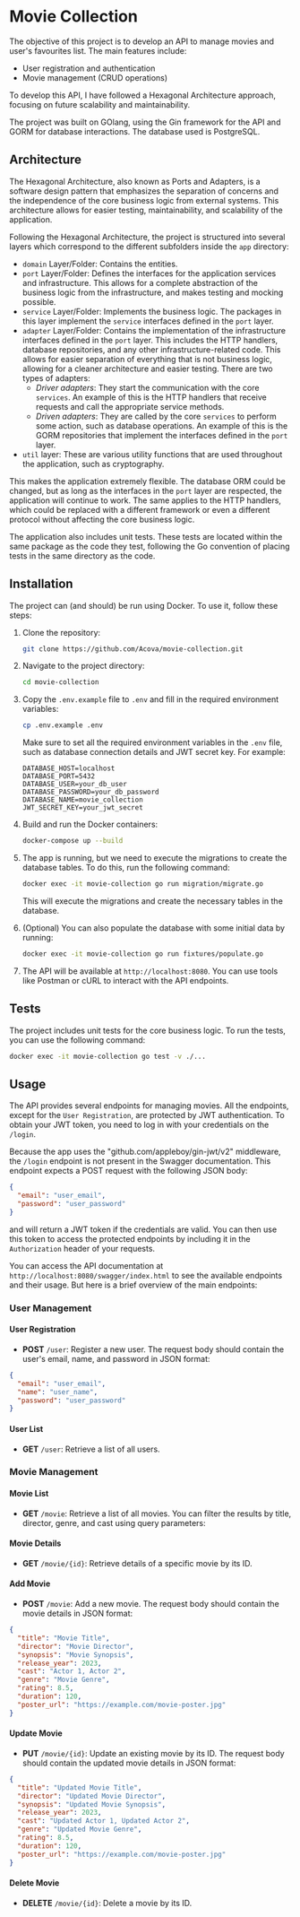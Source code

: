 # Movie Collection

The objective of this project is to develop an API to manage movies and user's favourites list. The main features include:
- User registration and authentication
- Movie management (CRUD operations)

To develop this API, I have followed a Hexagonal Architecture approach, focusing on future scalability and maintainability.

The project was built on GOlang, using the Gin framework for the API and GORM for database interactions. The database used is PostgreSQL.

## Architecture

The Hexagonal Architecture, also known as Ports and Adapters, is a software design pattern that emphasizes the separation of concerns and the independence of the core business logic from external systems. This architecture allows for easier testing, maintainability, and scalability of the application.

Following the Hexagonal Architecture, the project is structured into several layers which correspond to the different subfolders inside the `app` directory:
- `domain` Layer/Folder: Contains the entities.
- `port` Layer/Folder: Defines the interfaces for the application services and infrastructure. This allows for a complete abstraction of the business logic from the infrastructure, and makes testing and mocking possible.
- `service` Layer/Folder: Implements the business logic. The packages in this layer implement the `service` interfaces defined in the `port` layer.
- `adapter` Layer/Folder: Contains the implementation of the infrastructure interfaces defined in the `port` layer. This includes the HTTP handlers, database repositories, and any other infrastructure-related code. This allows for easier separation of everything that is not business logic, allowing for a cleaner architecture and easier testing. There are two types of adapters:
    - *Driver adapters*: They start the communication with the core `services`. An example of this is the HTTP handlers that receive requests and call the appropriate service methods.
    - *Driven adapters*: They are called by the core `services` to perform some action, such as database operations. An example of this is the GORM repositories that implement the interfaces defined in the `port` layer.
- `util` layer: These are various utility functions that are used throughout the application, such as cryptography.

This makes the application extremely flexible. The database ORM could be changed, but as long as the interfaces in the `port` layer are respected, the application will continue to work. The same applies to the HTTP handlers, which could be replaced with a different framework or even a different protocol without affecting the core business logic.

The application also includes unit tests. These tests are located within the same package as the code they test, following the Go convention of placing tests in the same directory as the code.

## Installation

The project can (and should) be run using Docker. To use it, follow these steps:
1. Clone the repository:
   ```bash
   git clone https://github.com/Acova/movie-collection.git
   ```
2. Navigate to the project directory:
   ```bash
   cd movie-collection
   ```
3. Copy the `.env.example` file to `.env` and fill in the required environment variables:
   ```bash
   cp .env.example .env
   ```
   Make sure to set all the required environment variables in the `.env` file, such as database connection details and JWT secret key. For example:
   ```
   DATABASE_HOST=localhost
   DATABASE_PORT=5432
   DATABASE_USER=your_db_user
   DATABASE_PASSWORD=your_db_password
   DATABASE_NAME=movie_collection
   JWT_SECRET_KEY=your_jwt_secret
   ```

4. Build and run the Docker containers:
   ```bash
   docker-compose up --build
   ```

5. The app is running, but we need to execute the migrations to create the database tables. To do this, run the following command:
   ```bash
   docker exec -it movie-collection go run migration/migrate.go
   ```
   This will execute the migrations and create the necessary tables in the database.

6. (Optional) You can also populate the database with some initial data by running:
   ```bash
   docker exec -it movie-collection go run fixtures/populate.go
   ```

7. The API will be available at `http://localhost:8080`. You can use tools like Postman or cURL to interact with the API endpoints.

## Tests
The project includes unit tests for the core business logic. To run the tests, you can use the following command:
```bash
docker exec -it movie-collection go test -v ./...
```

## Usage

The API provides several endpoints for managing movies. All the endpoints, except for the `User Registration`, are protected by JWT authentication. To obtain your JWT token, you need to log in with your credentials on the `/login`. 

Because the app uses the "github.com/appleboy/gin-jwt/v2" middleware, the `/login` endpoint is not present in the Swagger documentation. This endpoint expects a POST request with the following JSON body:
```json
{
  "email": "user_email",
  "password": "user_password"
}
```
and will return a JWT token if the credentials are valid. You can then use this token to access the protected endpoints by including it in the `Authorization` header of your requests.

You can access the API documentation at `http://localhost:8080/swagger/index.html` to see the available endpoints and their usage. But here is a brief overview of the main endpoints:

### User Management
#### User Registration
- **POST** `/user`: Register a new user. The request body should contain the user's email, name, and password in JSON format:
```json
{
  "email": "user_email",
  "name": "user_name",
  "password": "user_password"
}
```
#### User List
- **GET** `/user`: Retrieve a list of all users.

### Movie Management
#### Movie List
- **GET** `/movie`: Retrieve a list of all movies. You can filter the results by title, director, genre, and cast using query parameters:

#### Movie Details
- **GET** `/movie/{id}`: Retrieve details of a specific movie by its ID.

#### Add Movie
- **POST** `/movie`: Add a new movie. The request body should contain the movie details in JSON format:
```json
{
  "title": "Movie Title",
  "director": "Movie Director",
  "synopsis": "Movie Synopsis",
  "release_year": 2023,
  "cast": "Actor 1, Actor 2",
  "genre": "Movie Genre",
  "rating": 8.5,
  "duration": 120,
  "poster_url": "https://example.com/movie-poster.jpg"
}
```

#### Update Movie
- **PUT** `/movie/{id}`: Update an existing movie by its ID. The request body should contain the updated movie details in JSON format:
```json
{
  "title": "Updated Movie Title",
  "director": "Updated Movie Director",
  "synopsis": "Updated Movie Synopsis",
  "release_year": 2023,
  "cast": "Updated Actor 1, Updated Actor 2",
  "genre": "Updated Movie Genre",
  "rating": 8.5,
  "duration": 120,
  "poster_url": "https://example.com/movie-poster.jpg"
}
```

#### Delete Movie
- **DELETE** `/movie/{id}`: Delete a movie by its ID.